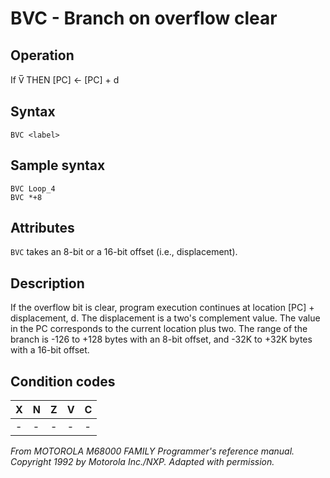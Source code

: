 # BVC - Branch on overflow clear

## Operation
If V̅ THEN [PC] ← [PC] + d

## Syntax
```assembly
BVC <label>
```

## Sample syntax
```assembly
BVC Loop_4
BVC *+8
```

## Attributes
`BVC` takes an 8-bit or a 16-bit offset (i.e., displacement).

## Description
If the overflow bit is clear, program execution continues at location [PC] + displacement, d. The displacement is a two's complement value. The value in the PC corresponds to the current location plus two. The range of the branch is -126 to +128 bytes with an 8-bit offset, and -32K to +32K bytes with a 16-bit offset.

## Condition codes
|X|N|Z|V|C|
|--|--|--|--|--|
|-|-|-|-|-|

*From MOTOROLA M68000 FAMILY Programmer's reference manual. Copyright 1992 by Motorola Inc./NXP. Adapted with permission.*